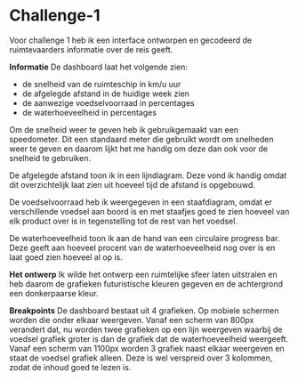 # Challenge-1
 
 Voor challenge 1 heb ik een interface ontworpen en gecodeerd de ruimtevaarders informatie over de reis geeft.

**Informatie**
De dashboard laat het volgende zien:
- de snelheid van de ruimteschip in km/u uur
- de afgelegde afstand in de huidige week zien
- de aanwezige voedselvoorraad in percentages
- de waterhoeveelheid in percentages

Om de snelheid weer te geven heb ik gebruikgemaakt van een speedometer. Dit een standaard meter die gebruikt wordt om snelheden weer te geven en daarom lijkt het me handig om deze dan ook voor de snelheid te gebruiken.  

De afgelegde afstand toon ik in een lijndiagram. Deze vond ik handig omdat dit overzichtelijk laat zien uit hoeveel tijd de afstand is opgebouwd.

De voedselvoorraad heb ik weergegeven in een staafdiagram, omdat er verschillende voedsel aan boord is en met staafjes goed te zien hoeveel van elk product over is in tegenstelling tot de rest van het voedsel.

De waterhoeveelheid toon ik aan de hand van een circulaire progress bar. Deze geeft aan hoeveel procent van de waterhoeveelheid nog over is en laat goed zien hoeveel al op is.

**Het ontwerp**
Ik wilde het ontwerp een ruimtelijke sfeer laten uitstralen en heb daarom de grafieken futuristische kleuren gegeven en de achtergrond een donkerpaarse kleur. 

**Breakpoints**
De dashboard bestaat uit 4 grafieken. Op mobiele schermen worden die onder elkaar weergeven. Vanaf een scherm van 800px verandert dat, nu worden twee grafieken op een lijn weergeven waarbij de voedsel grafiek groter is dan de grafiek dat de waterhoeveelheid  weergeeft. Vanaf een scherm van 1100px worden 3 grafiek naast elkaar weergeven en staat de voedsel grafiek alleen. Deze is wel verspreid over 3 kolommen, zodat de inhoud goed te lezen is. 


